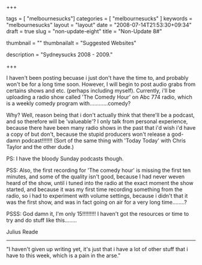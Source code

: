 
+++

tags = [ "melbournesucks"]
categories = [ "melbournesucks" ]
keywords = "melbournesucks"
layout = "layout"
date = "2008-07-14T21:53:30+09:34"
draft = true
slug = "non-update-eight"
title = "Non-Update 8#"

thumbnail = ""
thumbnailalt = "Suggested Websites"

description = "Sydneysucks 2008 - 2009."

+++

I haven't been posting becuase i just don't have the time to, and probably won't be for a long time soon. However, I will begin to post audio grabs from certains shows and etc. (perhaps including myself). Currently, i'll be uploading a radio show called 'The Comedy Hour' on Abc 774 radio, which is a weekly comedy program with............comedy?

Why? Well, reason being that i don't actually think that there'll be a podcast, and so therefore will be 'valueable'? I only talk from personal experience, because there have been many radio shows in the past that i'd wish i'd have a copy of but don't, because the stupid producers won't release a god-damn podcast!!!!!!! (Sort of the same thing with 'Today Today' with Chris Taylor and the other dude.)

PS: I have the bloody Sunday podcasts though.

PSS: Also, the first recording for 'The comedy hour' is missing the first ten minutes, and some of the quality isn't good, because I had never weven heard of the show, until i tuned into the radio at the exact moment the show started, and because it was my first time recording something from the radio, so i had to experiment with volume settings, because i didn't that it was the first show, and was in fact going on air for a very long time........?

PSSS: God damn it, I'm only 15!!!!!!!!! I haven't got the resources or time to try and do stuff like this........

Julius Reade
________________________________________________

"I haven't given up writing yet, it's just that i have a lot of other stuff that i have to this week, which is a pain in the arse." 